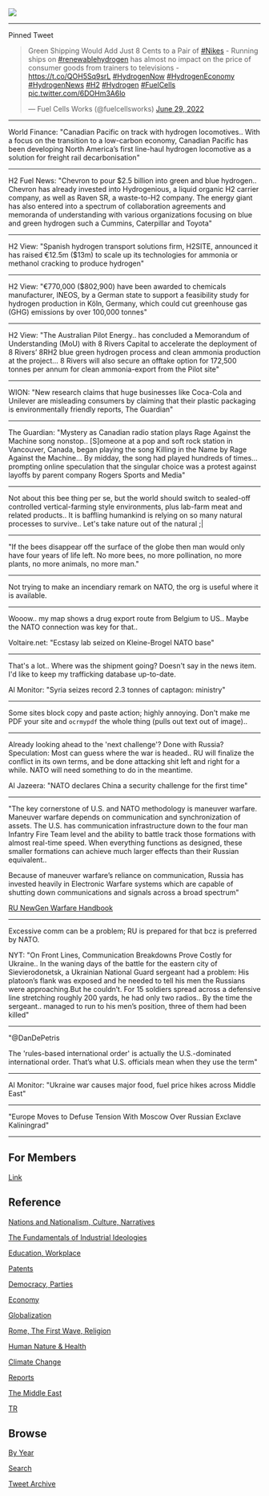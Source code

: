 <img src="https://drive.google.com/uc?export=view&id=1B2wf9R7AMH1d7Vw6e2mucLbIQ5NSjir7"/>

---

Pinned Tweet

<blockquote class="twitter-tweet"><p lang="en" dir="ltr">Green Shipping Would Add Just 8 Cents to a Pair of <a href="https://twitter.com/hashtag/Nikes?src=hash&amp;ref_src=twsrc%5Etfw">#Nikes</a> - Running ships on <a href="https://twitter.com/hashtag/renewablehydrogen?src=hash&amp;ref_src=twsrc%5Etfw">#renewablehydrogen</a> has almost no impact on the price of consumer goods from trainers to televisions - <a href="https://t.co/QOH5Sq9srL">https://t.co/QOH5Sq9srL</a> <a href="https://twitter.com/hashtag/HydrogenNow?src=hash&amp;ref_src=twsrc%5Etfw">#HydrogenNow</a> <a href="https://twitter.com/hashtag/HydrogenEconomy?src=hash&amp;ref_src=twsrc%5Etfw">#HydrogenEconomy</a> <a href="https://twitter.com/hashtag/HydrogenNews?src=hash&amp;ref_src=twsrc%5Etfw">#HydrogenNews</a> <a href="https://twitter.com/hashtag/H2?src=hash&amp;ref_src=twsrc%5Etfw">#H2</a> <a href="https://twitter.com/hashtag/Hydrogen?src=hash&amp;ref_src=twsrc%5Etfw">#Hydrogen</a> <a href="https://twitter.com/hashtag/FuelCells?src=hash&amp;ref_src=twsrc%5Etfw">#FuelCells</a> <a href="https://t.co/6DOHm3A6lo">pic.twitter.com/6DOHm3A6lo</a></p>&mdash; Fuel Cells Works (@fuelcellsworks) <a href="https://twitter.com/fuelcellsworks/status/1542127102941691904?ref_src=twsrc%5Etfw">June 29, 2022</a></blockquote> <script async src="https://platform.twitter.com/widgets.js" charset="utf-8"></script>

---

World Finance: "Canadian Pacific on track with hydrogen
locomotives.. With a focus on the transition to a low-carbon economy,
Canadian Pacific has been developing North America’s first line-haul
hydrogen locomotive as a solution for freight rail decarbonisation"


---

H2 Fuel News: "Chevron to pour $2.5 billion into green and blue
hydrogen.. Chevron has already invested into Hydrogenious, a liquid
organic H2 carrier company, as well as Raven SR, a waste-to-H2
company. The energy giant has also entered into a spectrum of
collaboration agreements and memoranda of understanding with various
organizations focusing on blue and green hydrogen such a Cummins,
Caterpillar and Toyota"

---

H2 View: "Spanish hydrogen transport solutions firm, H2SITE, announced
it has raised €12.5m ($13m) to scale up its technologies for ammonia
or methanol cracking to produce hydrogen"

---

H2 View: "€770,000 ($802,900) have been awarded to chemicals
manufacturer, INEOS, by a German state to support a feasibility study
for hydrogen production in Köln, Germany, which could cut greenhouse
gas (GHG) emissions by over 100,000 tonnes"

---

H2 View: "The Australian Pilot Energy.. has concluded a Memorandum of
Understanding (MoU) with 8 Rivers Capital to accelerate the deployment
of 8 Rivers’ 8RH2 blue green hydrogen process and clean ammonia
production at the project... 8 Rivers will also secure an offtake
option for 172,500 tonnes per annum for clean ammonia-export from the
Pilot site"

---

WION: "New research claims that huge businesses like Coca-Cola and
Unilever are misleading consumers by claiming that their plastic
packaging is environmentally friendly reports, The Guardian"

---

The Guardian: "Mystery as Canadian radio station plays Rage Against
the Machine song nonstop.. [S]omeone at a pop and soft rock station in
Vancouver, Canada, began playing the song Killing in the Name by Rage
Against the Machine... By midday, the song had played hundreds of
times... prompting online speculation that the singular choice was a
protest against layoffs by parent company Rogers Sports and Media"

---

Not about this bee thing per se, but the world should switch to
sealed-off controlled vertical-farming style environments, plus
lab-farm meat and related products.. It is baffling humankind is
relying on so many natural processes to survive.. Let's take nature
out of the natural ;|

---

"If the bees disappear off the surface of the globe then man would
only have four years of life left. No more bees, no more pollination,
no more plants, no more animals, no more man."

---

Not trying to make an incendiary remark on NATO, the org is useful
where it is available.

---

Wooow.. my map shows a drug export route from Belgium to US.. Maybe
the NATO connection was key for that..

Voltaire.net: "Ecstasy lab seized on Kleine-Brogel NATO base"

---

That's a lot.. Where was the shipment going? Doesn't say in the news
item. I'd like to keep my trafficking database up-to-date.

Al Monitor: "Syria seizes record 2.3 tonnes of captagon: ministry"

---

Some sites block copy and paste action; highly annoying. Don't make me
PDF your site and `ocrmypdf` the whole thing (pulls out text out of
image).. 

---

Already looking ahead to the 'next challenge'? Done with Russia?
Speculation: Most can guess where the war is headed..  RU will
finalize the conflict in its own terms, and be done attacking shit
left and right for a while. NATO will need something to do in the
meantime.

Al Jazeera: "NATO declares China a security challenge for the first time"

---

"The key cornerstone of U.S. and NATO methodology is maneuver
warfare. Maneuver warfare depends on communication and synchronization
of assets. The U.S. has communication infrastructure down to the four
man Infantry Fire Team level and the ability to battle track those
formations with almost real-time speed. When everything functions as
designed, these smaller formations can achieve much larger effects
than their Russian equivalent..

Because of maneuver warfare’s reliance on communication, Russia has
invested heavily in Electronic Warfare systems which are capable of
shutting down communications and signals across a broad spectrum"

[RU NewGen Warfare Handbook](https://info.publicintelligence.net/AWG-RussianNewWarfareHandbook.pdf)

---

Excessive comm can be a problem; RU is prepared for that bcz is
preferred by NATO.

NYT: "On Front Lines, Communication Breakdowns Prove Costly for
Ukraine.. In the waning days of the battle for the eastern city of
Sievierodonetsk, a Ukrainian National Guard sergeant had a problem:
His platoon’s flank was exposed and he needed to tell his men the
Russians were approaching.But he couldn’t. For 15 soldiers spread
across a defensive line stretching roughly 200 yards, he had only two
radios.. By the time the sergeant.. managed to run to his men’s
position, three of them had been killed"

---

"@DanDePetris

The 'rules-based international order' is actually the U.S.-dominated
international order. That’s what U.S. officials mean when they use the
term"

---

Al Monitor: "Ukraine war causes major food, fuel price hikes across Middle East"

---

"Europe Moves to Defuse Tension With Moscow Over Russian Exclave
Kaliningrad"

---

## For Members

[Link](https://thirdwave-members.herokuapp.com)

## Reference

[Nations and Nationalism, Culture, Narratives](2013/02/nations-and-nationalism.html)

[The Fundamentals of Industrial Ideologies](2011/04/fundamentals-of-industrial-ideologies.html)

[Education, Workplace](2017/09/education-workplace.html)

[Patents](2018/09/patents.html)

[Democracy, Parties](2016/11/democracy.html)

[Economy](2018/05/economy.html)

[Globalization](2018/09/globalization.html)

[Rome, The First Wave, Religion](2017/12/rome.html)

[Human Nature & Health](2020/07/human-nature.html)

[Climate Change](2018/12/climate.html)

[Reports](2019/05/reports.html)

[The Middle East](2019/07/middleeast.html)

[TR](../tr)

## Browse

[By Year](years.html)

[Search](search.html)

[Tweet Archive](tweets/index.html)

